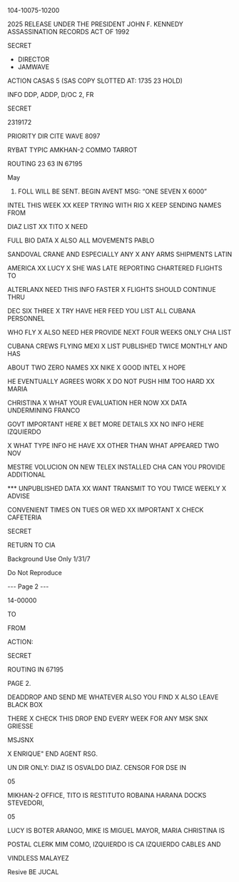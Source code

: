 104-10075-10200

2025 RELEASE UNDER THE PRESIDENT JOHN F. KENNEDY ASSASSINATION RECORDS ACT OF 1992

SECRET

*   DIRECTOR
*   JAMWAVE

ACTION CASAS 5 (SAS COPY SLOTTED AT: 1735 23 HOLD)

INFO
DDP, ADDP, D/OC 2, FR

SECRET

2319172

PRIORITY DIR CITE WAVE 8097

RYBAT TYPIC AMKHAN-2 COMMO TARROT

ROUTING
23 63 IN 67195

May

1.  FOLL WILL BE SENT. BEGIN AVENT MSG: “ONE SEVEN X 6000”

INTEL THIS WEEK XX KEEP TRYING WITH RIG X KEEP SENDING NAMES FROM

DIAZ LIST XX TITO X NEED

FULL BIO DATA X ALSO ALL MOVEMENTS PABLO

SANDOVAL CRANE AND ESPECIALLY ANY X ANY ARMS SHIPMENTS LATIN

AMERICA XX LUCY X SHE WAS LATE REPORTING CHARTERED FLIGHTS TO

ALTERLANX NEED THIS INFO FASTER X FLIGHTS SHOULD CONTINUE THRU

DEC SIX THREE X TRY HAVE HER FEED YOU LIST ALL CUBANA PERSONNEL

WHO FLY X ALSO NEED HER PROVIDE NEXT FOUR WEEKS ONLY CHA LIST

CUBANA CREWS FLYING MEXI X LIST PUBLISHED TWICE MONTHLY AND HAS

ABOUT TWO ZERO NAMES XX NIKE X GOOD INTEL X HOPE

HE EVENTUALLY AGREES WORK X DO NOT PUSH HIM TOO HARD XX MARIA

CHRISTINA X WHAT YOUR EVALUATION HER NOW XX DATA UNDERMINING FRANCO

GOVT IMPORTANT HERE X BET MORE DETAILS XX NO INFO HERE IZQUIERDO

X WHAT TYPE INFO HE HAVE XX OTHER THAN WHAT APPEARED TWO NOV

MESTRE VOLUCION ON NEW TELEX INSTALLED CHA CAN YOU PROVIDE ADDITIONAL

*** UNPUBLISHED DATA XX WANT TRANSMIT TO YOU TWICE WEEKLY X ADVISE

CONVENIENT TIMES ON TUES OR WED XX IMPORTANT X CHECK CAFETERIA

SECRET

RETURN TO CIA

Background Use Only 1/31/7

Do Not Reproduce

--- Page 2 ---

14-00000

TO

FROM

ACTION:

SECRET

ROUTING
IN 67195

PAGE 2.

DEADDROP AND SEND ME WHATEVER ALSO YOU FIND X ALSO LEAVE BLACK BOX

THERE X CHECK THIS DROP END EVERY WEEK FOR ANY MSK SNX GRIESSE

MSJSNX

X ENRIQUE" END AGENT RSG.

UN DIR ONLY: DIAZ IS OSVALDO DIAZ. CENSOR FOR DSE IN

05

MIKHAN-2 OFFICE, TITO IS RESTITUTO ROBAINA HARANA DOCKS STEVEDORI,

05

LUCY IS BOTER ARANGO, MIKE IS MIGUEL MAYOR, MARIA CHRISTINA IS

POSTAL CLERK MIM COMO, IZQUIERDO IS CA IZQUIERDO CABLES AND

VINDLESS MALAYEZ

Resive BE JUCAL
